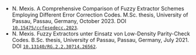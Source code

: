 - N. Mexis. A Comprehensive Comparison of Fuzzy Extractor Schemes Employing Different Error Correction Codes. M.Sc. thesis, University of Passau, Passau, Germany, October 2023. DOI [`10.15475/ccfesedecc.2023`](https://doi.org/10.15475/ccfesedecc.2023).
- N. Mexis. Fuzzy Extractors unter Einsatz von Low-Density Parity-Check Codes. B.Sc. thesis, University of Passau, Passau, Germany, July 2021. DOI [`10.13140/RG.2.2.30714.26562`](https://doi.org/10.13140/RG.2.2.30714.26562).